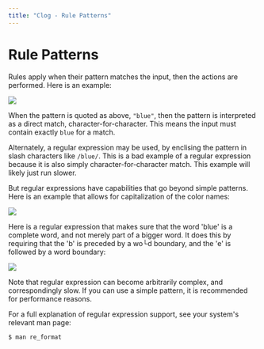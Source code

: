 ```yaml
---
title: "Clog - Rule Patterns"
---
```


# Rule Patterns

Rules apply when their pattern matches the input, then the actions are
performed. Here is an example:

![](/docs/clog/images/pattern1.png)

When the pattern is quoted as above, `"blue"`, then the pattern is interpreted
as a direct match, character-for-character. This means the input must contain
exactly `blue` for a match.

Alternately, a regular expression may be used, by enclising the pattern in slash
characters like `/blue/`. This is a bad example of a regular expression because
it is also simply character-for-character match. This example will likely just
run slower.

But regular expressions have capabilities that go beyond simple patterns. Here
is an example that allows for capitalization of the color names:

![](/docs/clog/images/pattern2.png)

Here is a regular expression that makes sure that the word \'blue\' is a
complete word, and not merely part of a bigger word. It does this by requiring
that the \'b\' is preceded by a wo└d boundary, and the \'e\' is followed by a
word boundary:

![](/docs/clog/images/pattern3.png)

Note that regular expression can become arbitrarily complex, and correspondingly
slow. If you can use a simple pattern, it is recommended for performance
reasons.

For a full explanation of regular expression support, see your system\'s
relevant man page:

    $ man re_format

